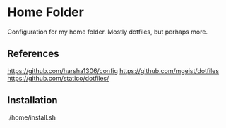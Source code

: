 # Home Folder
Configuration for my home folder. Mostly dotfiles, but perhaps more.

## References
https://github.com/harsha1306/config
https://github.com/mgeist/dotfiles
https://github.com/statico/dotfiles/


## Installation
./home/install.sh

